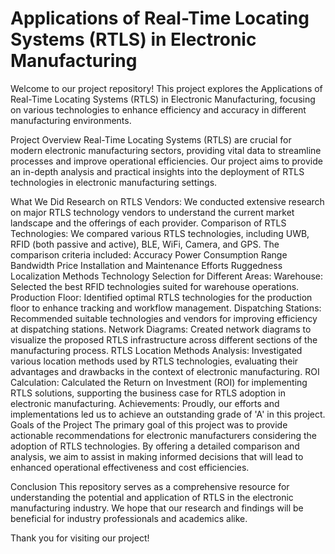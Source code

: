# Applications of Real-Time Locating Systems (RTLS) in Electronic Manufacturing
Welcome to our project repository! This project explores the Applications of Real-Time Locating Systems (RTLS) in Electronic Manufacturing, focusing on various technologies to enhance efficiency and accuracy in different manufacturing environments.

Project Overview
Real-Time Locating Systems (RTLS) are crucial for modern electronic manufacturing sectors, providing vital data to streamline processes and improve operational efficiencies. Our project aims to provide an in-depth analysis and practical insights into the deployment of RTLS technologies in electronic manufacturing settings.

What We Did
Research on RTLS Vendors: We conducted extensive research on major RTLS technology vendors to understand the current market landscape and the offerings of each provider.
Comparison of RTLS Technologies: We compared various RTLS technologies, including UWB, RFID (both passive and active), BLE, WiFi, Camera, and GPS. The comparison criteria included:
Accuracy
Power Consumption
Range
Bandwidth
Price
Installation and Maintenance Efforts
Ruggedness
Localization Methods
Technology Selection for Different Areas:
Warehouse: Selected the best RFID technologies suited for warehouse operations.
Production Floor: Identified optimal RTLS technologies for the production floor to enhance tracking and workflow management.
Dispatching Stations: Recommended suitable technologies and vendors for improving efficiency at dispatching stations.
Network Diagrams: Created network diagrams to visualize the proposed RTLS infrastructure across different sections of the manufacturing process.
RTLS Location Methods Analysis: Investigated various location methods used by RTLS technologies, evaluating their advantages and drawbacks in the context of electronic manufacturing.
ROI Calculation: Calculated the Return on Investment (ROI) for implementing RTLS solutions, supporting the business case for RTLS adoption in electronic manufacturing.
Achievements: Proudly, our efforts and implementations led us to achieve an outstanding grade of 'A' in this project.
Goals of the Project
The primary goal of this project was to provide actionable recommendations for electronic manufacturers considering the adoption of RTLS technologies. By offering a detailed comparison and analysis, we aim to assist in making informed decisions that will lead to enhanced operational effectiveness and cost efficiencies.

Conclusion
This repository serves as a comprehensive resource for understanding the potential and application of RTLS in the electronic manufacturing industry. We hope that our research and findings will be beneficial for industry professionals and academics alike.

Thank you for visiting our project!
